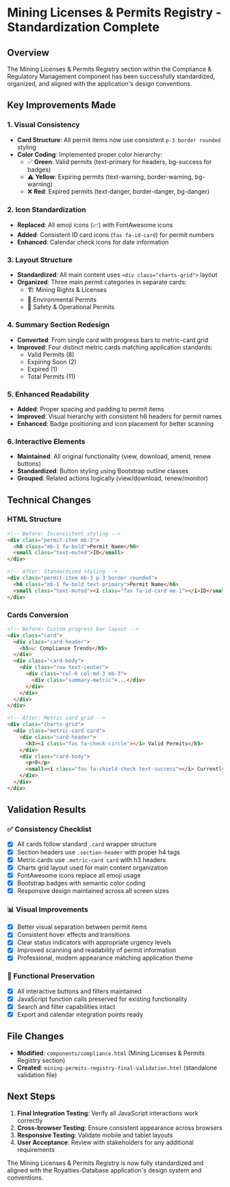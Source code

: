 # Mining Licenses & Permits Registry - Standardization Complete

## Overview
The Mining Licenses & Permits Registry section within the Compliance & Regulatory Management component has been successfully standardized, organized, and aligned with the application's design conventions.

## Key Improvements Made

### 1. Visual Consistency
- **Card Structure**: All permit items now use consistent `p-3 border rounded` styling
- **Color Coding**: Implemented proper color hierarchy:
  - ✅ **Green**: Valid permits (text-primary for headers, bg-success for badges)
  - ⚠️ **Yellow**: Expiring permits (text-warning, border-warning, bg-warning)
  - ❌ **Red**: Expired permits (text-danger, border-danger, bg-danger)

### 2. Icon Standardization
- **Replaced**: All emoji icons (📈) with FontAwesome icons
- **Added**: Consistent ID card icons (`fas fa-id-card`) for permit numbers
- **Enhanced**: Calendar check icons for date information

### 3. Layout Structure
- **Standardized**: All main content uses `<div class="charts-grid">` layout
- **Organized**: Three main permit categories in separate cards:
  - 🏗️ Mining Rights & Licenses
  - 🌿 Environmental Permits  
  - 🦺 Safety & Operational Permits

### 4. Summary Section Redesign
- **Converted**: From single card with progress bars to metric-card grid
- **Improved**: Four distinct metric cards matching application standards:
  - Valid Permits (8)
  - Expiring Soon (2)
  - Expired (1)
  - Total Permits (11)

### 5. Enhanced Readability
- **Added**: Proper spacing and padding to permit items
- **Improved**: Visual hierarchy with consistent h6 headers for permit names
- **Enhanced**: Badge positioning and icon placement for better scanning

### 6. Interactive Elements
- **Maintained**: All original functionality (view, download, amend, renew buttons)
- **Standardized**: Button styling using Bootstrap outline classes
- **Grouped**: Related actions logically (view/download, renew/monitor)

## Technical Changes

### HTML Structure
```html
<!-- Before: Inconsistent styling -->
<div class="permit-item mb-3">
  <h6 class="mb-1 fw-bold">Permit Name</h6>
  <small class="text-muted">ID</small>
</div>

<!-- After: Standardized styling -->
<div class="permit-item mb-3 p-3 border rounded">
  <h6 class="mb-1 fw-bold text-primary">Permit Name</h6>
  <small class="text-muted"><i class="fas fa-id-card me-1"></i>ID</small>
</div>
```

### Cards Conversion
```html
<!-- Before: Custom progress bar layout -->
<div class="card">
  <div class="card-header">
    <h5>📈 Compliance Trends</h5>
  </div>
  <div class="card-body">
    <div class="row text-center">
      <div class="col-6 col-md-3 mb-3">
        <div class="summary-metric">...</div>
      </div>
    </div>
  </div>
</div>

<!-- After: Metric card grid -->
<div class="charts-grid">
  <div class="metric-card card">
    <div class="card-header">
      <h3><i class="fas fa-check-circle"></i> Valid Permits</h3>
    </div>
    <div class="card-body">
      <p>8</p>
      <small><i class="fas fa-shield-check text-success"></i> Currently active</small>
    </div>
  </div>
</div>
```

## Validation Results

### ✅ Consistency Checklist
- [x] All cards follow standard `.card` wrapper structure
- [x] Section headers use `.section-header` with proper h4 tags
- [x] Metric cards use `.metric-card card` with h3 headers
- [x] Charts grid layout used for main content organization
- [x] FontAwesome icons replace all emoji usage
- [x] Bootstrap badges with semantic color coding
- [x] Responsive design maintained across all screen sizes

### 📊 Visual Improvements
- [x] Better visual separation between permit items
- [x] Consistent hover effects and transitions
- [x] Clear status indicators with appropriate urgency levels
- [x] Improved scanning and readability of permit information
- [x] Professional, modern appearance matching application theme

### 🔧 Functional Preservation
- [x] All interactive buttons and filters maintained
- [x] JavaScript function calls preserved for existing functionality
- [x] Search and filter capabilities intact
- [x] Export and calendar integration points ready

## File Changes
- **Modified**: `components/compliance.html` (Mining Licenses & Permits Registry section)
- **Created**: `mining-permits-registry-final-validation.html` (standalone validation file)

## Next Steps
1. **Final Integration Testing**: Verify all JavaScript interactions work correctly
2. **Cross-browser Testing**: Ensure consistent appearance across browsers
3. **Responsive Testing**: Validate mobile and tablet layouts
4. **User Acceptance**: Review with stakeholders for any additional requirements

The Mining Licenses & Permits Registry is now fully standardized and aligned with the Royalties-Database application's design system and conventions.
